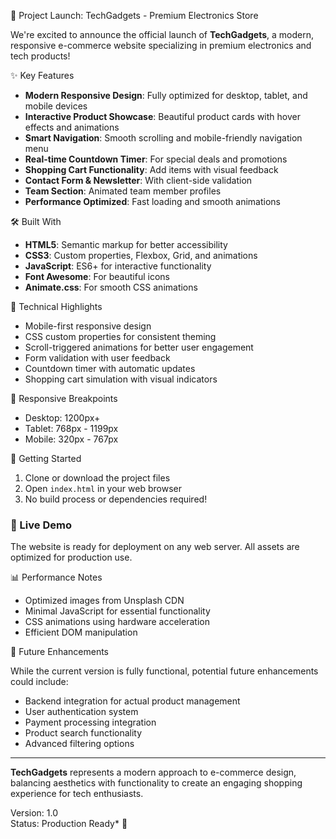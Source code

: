 🚀 Project Launch: TechGadgets - Premium Electronics Store

We're excited to announce the official launch of **TechGadgets**, a modern, responsive e-commerce website specializing in premium electronics and tech products!

✨ Key Features

- **Modern Responsive Design**: Fully optimized for desktop, tablet, and mobile devices
- **Interactive Product Showcase**: Beautiful product cards with hover effects and animations
- **Smart Navigation**: Smooth scrolling and mobile-friendly navigation menu
- **Real-time Countdown Timer**: For special deals and promotions
- **Shopping Cart Functionality**: Add items with visual feedback
- **Contact Form & Newsletter**: With client-side validation
- **Team Section**: Animated team member profiles
- **Performance Optimized**: Fast loading and smooth animations

🛠️ Built With

- **HTML5**: Semantic markup for better accessibility
- **CSS3**: Custom properties, Flexbox, Grid, and animations
- **JavaScript**: ES6+ for interactive functionality
- **Font Awesome**: For beautiful icons
- **Animate.css**: For smooth CSS animations

🎯 Technical Highlights

- Mobile-first responsive design
- CSS custom properties for consistent theming
- Scroll-triggered animations for better user engagement
- Form validation with user feedback
- Countdown timer with automatic updates
- Shopping cart simulation with visual indicators

📱 Responsive Breakpoints

- Desktop: 1200px+
- Tablet: 768px - 1199px
- Mobile: 320px - 767px

🚀 Getting Started

1. Clone or download the project files
2. Open `index.html` in your web browser
3. No build process or dependencies required!

### 🌟 Live Demo

The website is ready for deployment on any web server. All assets are optimized for production use.

📊 Performance Notes

- Optimized images from Unsplash CDN
- Minimal JavaScript for essential functionality
- CSS animations using hardware acceleration
- Efficient DOM manipulation

🔮 Future Enhancements

While the current version is fully functional, potential future enhancements could include:
- Backend integration for actual product management
- User authentication system
- Payment processing integration
- Product search functionality
- Advanced filtering options

---

**TechGadgets** represents a modern approach to e-commerce design, balancing aesthetics with functionality to create an engaging shopping experience for tech enthusiasts.

Version: 1.0  
Status: Production Ready* 🎉
